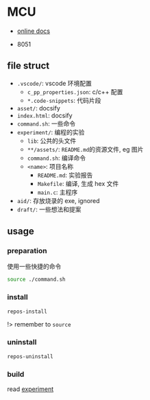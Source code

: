 # MCU

- [online docs](https://dzylikecode.github.io/MCU-8051/)

- 8051

## file struct

- `.vscode/`: vscode 环境配置
  - `c_pp_properties.json`: c/c++ 配置
  - `*.code-snippets`: 代码片段
- `asset/`: docsify
- `index.html`: docsify
- `command.sh`: 一些命令
- `experiment/`: 编程的实验
  - `lib`: 公共的头文件
  - `**/assets/`: `README.md`的资源文件, eg 图片
  - `command.sh`: 编译命令
  - `<name>`: 项目名称
    - `README.md`: 实验报告
    - `Makefile`: 编译, 生成 hex 文件
    - `main.c`: 主程序
- `aid/`: 存放烧录的 exe, ignored
- `draft/`: 一些想法和提案

## usage

### preparation

使用一些快捷的命令

```bash
source ./command.sh
```

### install

```bash
repos-install
```

!> remember to `source`

### uninstall

```bash
repos-uninstall
```

### build

read [experiment](/experiment/README.md#usage)

